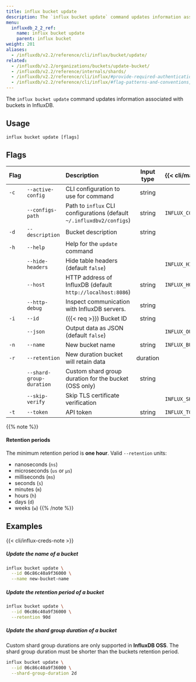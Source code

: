 ```yaml
---
title: influx bucket update
description: The `influx bucket update` command updates information associated with buckets in InfluxDB.
menu:
  influxdb_2_2_ref:
    name: influx bucket update
    parent: influx bucket
weight: 201
aliases:
  - /influxdb/v2.2/reference/cli/influx/bucket/update/
related:
  - /influxdb/v2.2/organizations/buckets/update-bucket/
  - /influxdb/v2.2/reference/internals/shards/  
  - /influxdb/v2.2/reference/cli/influx/#provide-required-authentication-credentials, influx CLI—Provide required authentication credentials
  - /influxdb/v2.2/reference/cli/influx/#flag-patterns-and-conventions, influx CLI—Flag patterns and conventions
---
```


The `influx bucket update` command updates information associated with buckets in InfluxDB.

## Usage
```
influx bucket update [flags]
```

## Flags
| Flag |                          | Description                                                           | Input type | {{< cli/mapped >}}    |
|:-----|:-------------------------|:----------------------------------------------------------------------|:----------:|:----------------------|
| `-c` | `--active-config`        | CLI configuration to use for command                                  | string     |                       |
|      | `--configs-path`         | Path to `influx` CLI configurations (default `~/.influxdbv2/configs`) | string     | `INFLUX_CONFIGS_PATH` |
| `-d` | `--description`          | Bucket description                                                    | string     |                       |
| `-h` | `--help`                 | Help for the `update` command                                         |            |                       |
|      | `--hide-headers`         | Hide table headers (default `false`)                                  |            | `INFLUX_HIDE_HEADERS` |
|      | `--host`                 | HTTP address of InfluxDB (default `http://localhost:8086`)            | string     | `INFLUX_HOST`         |
|      | `--http-debug`           | Inspect communication with InfluxDB servers.                          | string     |                       |
| `-i` | `--id`                   | ({{< req >}}) Bucket ID                                               | string     |                       |
|      | `--json`                 | Output data as JSON (default `false`)                                 |            | `INFLUX_OUTPUT_JSON`  |
| `-n` | `--name`                 | New bucket name                                                       | string     | `INFLUX_BUCKET_NAME`  |
| `-r` | `--retention`            | New duration bucket will retain data                                  | duration   |                       |
|      | `--shard-group-duration` | Custom shard group duration for the bucket (OSS only)                 | string     |                       |
|      | `--skip-verify`          | Skip TLS certificate verification                                     |            | `INFLUX_SKIP_VERIFY`  |
| `-t` | `--token`                | API token                                                             | string     | `INFLUX_TOKEN`        |

{{% note %}}
#### Retention periods
The minimum retention period is **one hour**. Valid `--retention` units:

- nanoseconds (`ns`)
- microseconds (`us` or `µs`)
- milliseconds (`ms`)
- seconds (`s`)
- minutes (`m`)
- hours (`h`)
- days (`d`)
- weeks (`w`)
{{% /note %}}

## Examples

{{< cli/influx-creds-note >}}

##### Update the name of a bucket
```sh
influx bucket update \
  --id 06c86c40a9f36000 \
  --name new-bucket-name
```

##### Update the retention period of a bucket
```sh
influx bucket update \
  --id 06c86c40a9f36000 \
  --retention 90d
```

##### Update the shard group duration of a bucket
Custom shard group durations are only supported in **InfluxDB OSS**.
The shard group duration must be shorter than the buckets retention period.

```sh
influx bucket update \
  --id 06c86c40a9f36000 \
  --shard-group-duration 2d
```
